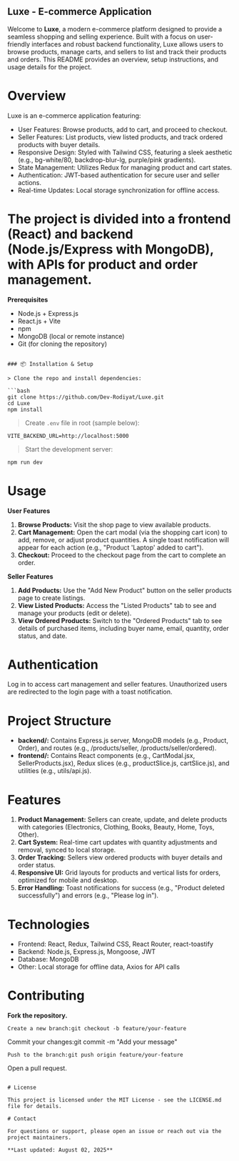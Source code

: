 ## Luxe - E-commerce Application

Welcome to **Luxe**, a modern e-commerce platform designed to provide a seamless shopping and selling experience. Built with a focus on user-friendly interfaces and robust backend functionality, Luxe allows users to browse products, manage carts, and sellers to list and track their products and orders. This README provides an overview, setup instructions, and usage details for the project.

# Overview

Luxe is an e-commerce application featuring:

- User Features: Browse products, add to cart, and proceed to checkout.
- Seller Features: List products, view listed products, and track ordered products with buyer details.
- Responsive Design: Styled with Tailwind CSS, featuring a sleek aesthetic (e.g., bg-white/80, backdrop-blur-lg, purple/pink gradients).
- State Management: Utilizes Redux for managing product and cart states.
- Authentication: JWT-based authentication for secure user and seller actions.
- Real-time Updates: Local storage synchronization for offline access.

# The project is divided into a frontend (React) and backend (Node.js/Express with MongoDB), with APIs for product and order management.

**Prerequisites**

- Node.js + Express.js
- React.js + Vite
- npm 
- MongoDB (local or remote instance)
- Git (for cloning the repository)

```

### 📦 Installation & Setup

> Clone the repo and install dependencies:

```bash
git clone https://github.com/Dev-Rodiyat/Luxe.git
cd Luxe
npm install
```

> Create `.env` file in root (sample below):

```env
VITE_BACKEND_URL=http://localhost:5000
```

> Start the development server:

```bash
npm run dev
```

# Usage

**User Features**

1. **Browse Products:** Visit the shop page to view available products.
2. **Cart Management:** Open the cart modal (via the shopping cart icon) to add, remove, or adjust product quantities. A single toast notification will appear for each action (e.g., "Product 'Laptop' added to cart").
3. **Checkout:** Proceed to the checkout page from the cart to complete an order.

**Seller Features**

1. **Add Products:** Use the "Add New Product" button on the seller products page to create listings.
2. **View Listed Products:** Access the "Listed Products" tab to see and manage your products (edit or delete).
3. **View Ordered Products:** Switch to the "Ordered Products" tab to see details of purchased items, including buyer name, email, quantity, order status, and date.

# Authentication

Log in to access cart management and seller features. Unauthorized users are redirected to the login page with a toast notification.

# Project Structure

- **backend/:** Contains Express.js server, MongoDB models (e.g., Product, Order), and routes (e.g., /products/seller, /products/seller/ordered).
- **frontend/:** Contains React components (e.g., CartModal.jsx, SellerProducts.jsx), Redux slices (e.g., productSlice.js, cartSlice.js), and utilities (e.g., utils/api.js).

# **Features**

1. **Product Management:** Sellers can create, update, and delete products with categories (Electronics, Clothing, Books, Beauty, Home, Toys, Other).
2. **Cart System:** Real-time cart updates with quantity adjustments and removal, synced to local storage.
3. **Order Tracking:** Sellers view ordered products with buyer details and order status.
4. **Responsive UI:** Grid layouts for products and vertical lists for orders, optimized for mobile and desktop.
5. **Error Handling:** Toast notifications for success (e.g., "Product deleted successfully") and errors (e.g., "Please log in").

# Technologies

- Frontend: React, Redux, Tailwind CSS, React Router, react-toastify
- Backend: Node.js, Express.js, Mongoose, JWT
- Database: MongoDB
- Other: Local storage for offline data, Axios for API calls

# Contributing

**Fork the repository.**
```
Create a new branch:git checkout -b feature/your-feature

```
Commit your changes:git commit -m "Add your message"

```
Push to the branch:git push origin feature/your-feature

````
Open a pull request.

```

# License

This project is licensed under the MIT License - see the LICENSE.md file for details.

# Contact

For questions or support, please open an issue or reach out via the project maintainers.

**Last updated: August 02, 2025**